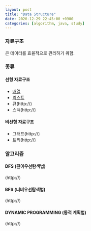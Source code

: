 ```yaml
---
layout: post
title: "Data Structure"
date: 2020-12-29 22:45:00 +0900
categories: [algorithm, java, study]
---
```


### 자료구조

큰 데이터를 효율적으로 관리하기 위함.<br>

### 종류

#### 선형 자료구조

- [배열](https://jaeeunzzang.github.io/algorithm/java/study/2020/12/29/array.html)
- [리스트](https://jaeeunzzang.github.io/algorithm/java/study/2020/12/30/list.html)
- 큐(http://)
- 스택(http://)

#### 비선형 자료구조

- 그래프(http://)
- 트리(http://)

### 알고리즘

#### DFS (깊이우선탐색법)

(http://)

#### BFS (너비우선탐색법)

(http://)

#### DYNAMIC PROGRAMMING (동적 계획법)

(http://)
